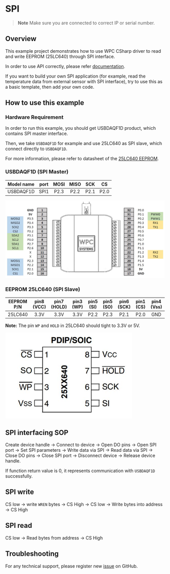 # SPI
> **Note**
> Make sure you are connected to correct IP or serial number.

## Overview

This example project demonstrates how to use WPC CSharp driver to read and write EEPROM (25LC640) through SPI interface.

In order to use API correctly, please refer [documentation](https://wpc-systems-ltd.github.io/WPC_CSharp_driver_release/).

If you want to build your own SPI application (for example, read the temperature data from external sensor with SPI interface), try to use this as a basic template, then add your own code.

## How to use this example

### Hardware Requirement

In order to run this example, you should get USBDAQF1D product, which contains SPI master interface.

Then, we take `USBDAQF1D` for example and use 25LC640 as SPI slave, which connect directly to `USBDAQF1D`.

For more information, please refer to datasheet of the [25LC640 EEPROM](https://github.com/WPC-Systems-Ltd/WPC_CSharp_driver_release/tree/main/Reference/Datesheet).

### USBDAQF1D (SPI Master)

|   Model name     | port | MOSI | MISO | SCK  |  CS  |
| -----------------|:----:|:----:|:----:|:----:|:----:|
| USBDAQF1D   | SPI1 | P2.3 | P2.2 | P2.1 | P2.0 |

<img src="https://github.com/WPC-Systems-Ltd/WPC_CSharp_driver_release/blob/main/Reference/Pinouts/pinout-USBDAQF1D.JPG" alt="drawing" width="600"/>


### EEPROM 25LC640 (SPI Slave)

| EEPROM P/N | pin8 (VCC) | pin7 (HOLD) | pin3 (WP) | pin5 (SI) | pin5 (SO) | pin6 (SCK) | pin1 (CS) | pin4 (Vss) |
|:----------:|:----------:|:-----------:|:---------:|:---------:|:---------:|:----------:|:---------:|:----------:|
|25LC640     |    3.3V    |     3.3V    |    3.3V   |   P2.2    |    P2.3   |    P2.1    |    P2.0   |    GND     |

**Note:** The pin `WP` and `HOLD` in 25LC640 should tight to 3.3V or 5V.

<img src="https://github.com/WPC-Systems-Ltd/WPC_CSharp_driver_release/blob/main/Reference/Pinouts/25LC640.JPG" alt="drawing" width="400"/>

## SPI interfacing SOP

Create device handle -> Connect to device -> Open DO pins -> Open SPI port -> Set SPI parameters -> Write data via SPI -> Read data via SPI -> Close DO pins -> Close SPI port -> Disconnect device -> Release device handle.

If function return value is 0, it represents communication with `USBDAQF1D` successfully.

## SPI write
CS low -> write `WREN` bytes -> CS High -> CS low -> Write bytes into address -> CS High

## SPI read
CS low -> Read bytes from address -> CS High

## Troubleshooting

For any technical support, please register new [issue](https://github.com/WPC-Systems-Ltd/WPC_CSharp_driver_release/issues) on GitHub.